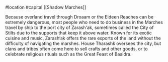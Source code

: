  #location #capital [[Shadow Marches]]

Because overland travel through Droaam or the Eldeen Reaches can be extremely dangerous, most people who need to do business in the Marches travel by ship to the port city of Zarash'ak, sometimes called the City of Stilts due to the supports that keep it above water. Known for its exotic cuisine and music, Zarash‘ak offers the rare exports of the land without the difficulty of navigating the marshes. House Tharashk oversees the city, but clans and tribes often come here to sell crafts and other goods, or to celebrate religious rituals such as the Great Feast of Baaldra.
